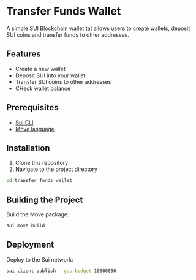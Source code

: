 # Transfer Funds Wallet 
A simple SUI Blockchain wallet tat allows users to create wallets, deposit SUI coins and transfer funds to other addresses.

## Features

- Create a new wallet 
- Deposit SUI into your wallet 
- Transfer SUI coins to other addresses
- CHeck wallet balance


## Prerequisites

- [Sui CLI](https://docs.sui.io/build/install)
- [Move language](https://docs.sui.io/build/move)

## Installation

1. Clone this repository
2. Navigate to the project directory

```bash
cd transfer_funds_wallet
```

## Building the Project

Build the Move package:

```bash
sui move build
```
## Deployment

Deploy to the Sui network:

```bash
sui client publish --gas-budget 10000000